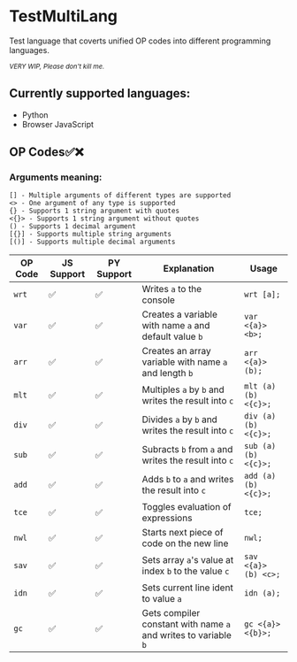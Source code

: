 # TestMultiLang
Test language that coverts unified OP codes into different programming languages.

<sub>*VERY WIP, Please don't kill me.*</sub>
## Currently supported languages:
* Python
* Browser JavaScript

## OP Codes✅❌
### Arguments meaning:
```
[] - Multiple arguments of different types are supported
<> - One argument of any type is supported
{} - Supports 1 string argument with quotes
<{}> - Supports 1 string argument without quotes
() - Supports 1 decimal argument
[{}] - Supports multiple string arguments
[()] - Supports multiple decimal arguments
```
OP Code | JS Support | PY Support | Explanation | Usage
--- | --- | --- | --- | ---
`wrt` | ✅ | ✅ | Writes `a` to the console | `wrt [a];`
`var` | ✅ | ✅ | Creates a variable with name `a` and default value `b` | `var <{a}> <b>;`
`arr` | ✅ | ✅ | Creates an array variable with name `a` and length `b` | `arr <{a}> (b);`
`mlt` | ✅ | ✅ | Multiples `a` by `b` and writes the result into `c` | `mlt (a) (b) <{c}>;`
`div` | ✅ | ✅ | Divides `a` by `b` and writes the result into `c` | `div (a) (b) <{c}>;`
`sub` | ✅ | ✅ | Subracts `b` from `a` and writes the result into `c` | `sub (a) (b) <{c}>;`
`add` | ✅ | ✅ | Adds `b` to `a` and writes the result into `c` | `add (a) (b) <{c}>;`
`tce` | ✅ | ✅ | Toggles evaluation of expressions | `tce;`
`nwl` | ✅ | ✅ | Starts next piece of code on the new line | `nwl;`
`sav` | ✅ | ✅ | Sets array `a`'s value at index `b` to the value `c` | `sav <{a}> (b) <c>;`
`idn` | ✅ | ✅ | Sets current line ident to value `a` | `idn (a);`
`gc` | ✅ | ✅ | Gets compiler constant with name `a` and writes to variable `b` | `gc <{a}> <{b}>;`
